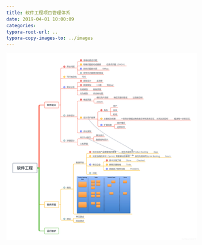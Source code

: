 ```yaml
---
title: 软件工程项目管理体系
date: 2019-04-01 10:00:09
categories:
typora-root-url: ..
typora-copy-images-to: ../images
---
```


![在这里插入图片描述](../images/20190401095950664.png)
